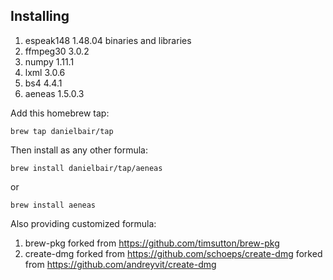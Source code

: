 ## Installing

1. espeak148 1.48.04 binaries and libraries  
2. ffmpeg30 3.0.2  
3. numpy 1.11.1  
4. lxml 3.0.6  
5. bs4 4.4.1  
6. aeneas 1.5.0.3  

Add this homebrew tap:

`brew tap danielbair/tap`

Then install as any other formula:

`brew install danielbair/tap/aeneas`  

or  

`brew install aeneas`

Also providing customized formula:  
1. brew-pkg forked from https://github.com/timsutton/brew-pkg  
2. create-dmg forked from https://github.com/schoeps/create-dmg forked from https://github.com/andreyvit/create-dmg  
